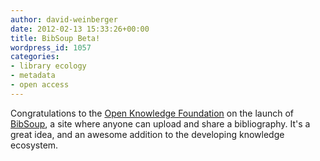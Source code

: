 ```yaml
---
author: david-weinberger
date: 2012-02-13 15:33:26+00:00
title: BibSoup Beta!
wordpress_id: 1057
categories:
- library ecology
- metadata
- open access
---
```


Congratulations to the [Open Knowledge Foundation](http://okfn.org/) on the launch of [BibSoup](http://bibsoup.net), a site where anyone can upload and share a bibliography. It's a great idea, and an awesome addition to the developing knowledge ecosystem.
